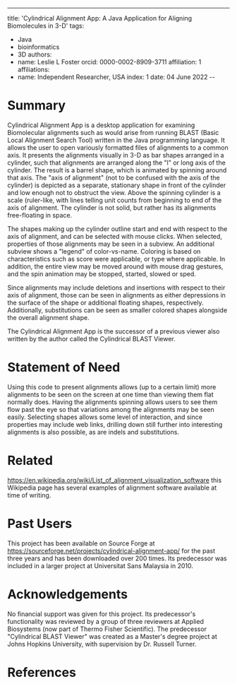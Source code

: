 ---
title: 'Cylindrical Alignment App: A Java Application for Aligning Biomolecules
       in 3-D'
tags:
  - Java
  - bioinformatics
  - 3D
authors:
  - name: Leslie L Foster
    orcid: 0000-0002-8909-3711
    affiliation: 1
affiliations:
 - name: Independent Researcher, USA
   index: 1
date: 04 June 2022
--

# Summary

Cylindrical Alignment App is a desktop application for examining Biomolecular
alignments such as would arise from running BLAST (Basic Local Alignment Search
Tool) written in the Java programming language.  It allows the user to open
variously formatted files of alignments to a common axis.  It presents the
alignments visually in 3-D as bar shapes arranged in a cylinder, such that
alignments are arranged along the "l" or long axis of the cylinder.  The result
is a barrel shape, which is animated by spinning around that axis.  The "axis of
alignment" (not to be confused with the axis of the cylinder) is depicted as a
separate, stationary shape in front of the cylinder and low enough not to
obstruct the view.  Above the spinning cylinder is a scale (ruler-like, with
lines telling unit counts from beginning to end of the axis of alignment.  The
cylinder is not solid, but rather has its alignments free-floating in space.

The shapes making up the cylinder outline start and end with respect to the axis
of alignment, and can be selected with mouse clicks.  When selected, properties
of those alignments may be seen in a subview.  An additional subview shows a
"legend" of color-vs-name.  Coloring is based on characteristics such as score
were applicable, or type where applicable.  In addition, the entire view may be
moved around with mouse drag gestures, and the spin animation may be stopped,
started, slowed or sped.

Since alignments may include deletions and insertions with respect to their axis
of alignment, those can be seen in alignments as either depressions in the
surface of the shape or additional floating shapes, respectively.  Additionally,
substitutions can be seen as smaller colored shapes alongside the overall
alignment shape.

The Cylindrical Alignment App is the successor of a previous viewer also written
by the author called the Cylindrical BLAST Viewer.

# Statement of Need

Using this code to present alignments allows (up to a certain limit) more
alignments to be seen on the screen at one time than viewing them flat normally
does.  Having the alignments spinning allows users to see them flow past the eye
so that variations among the alignments may be seen easily.  Selecting shapes
allows some level of interaction, and since properties may include web links,
drilling down still further into interesting alignments is also possible, as are
indels and substitutions.

# Related

https://en.wikipedia.org/wiki/List_of_alignment_visualization_software this
Wikipedia page has several examples of 
alignment software available at time of writing.

# Past Users

This project has been available on Source Forge at 
https://sourceforge.net/projects/cylindrical-alignment-app/ for the past three 
years and has been downloaded over 200 times.  Its predecessor was included in 
a larger project at Universitat Sans Malaysia in 2010.

# Acknowledgements

No financial support was given for this project.  Its predecessor's
functionality was reviewed by a group of three reviewers at Applied Biosystems
(now part of Thermo Fisher Scientific).  The predecessor "Cylindrical BLAST
Viewer" was created as a Master's degree project at Johns Hopkins
University, with supervision by Dr. Russell Turner.

# References
